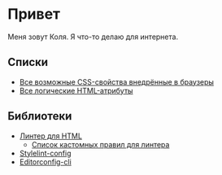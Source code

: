 # Привет
Меня зовут Коля. Я что-то делаю для интернета.

## Списки
- [Все возможные CSS-свойства внедрённые в браузеры](https://nikolai-shabalin.github.io/css-properties/)
- [Все логические HTML-атрибуты](https://gist.github.com/nikolai-shabalin/2c0b290d61934ddab43c36de803df1b1)

## Библиотеки
- [Линтер для HTML](https://github.com/htmlacademy/linthtml-config-htmlacademy)
  - [Список кастомных правил для линтера](https://github.com/htmlacademy/linthtml-rules-htmlacademy/blob/main/docs/list-of-rules.md)
- [Stylelint-config](https://github.com/htmlacademy/stylelint-config-htmlacademy)
- [Editorconfig-cli](https://github.com/htmlacademy/editorconfig-cli)

<!--
**nikolai-shabalin/nikolai-shabalin** is a ✨ _special_ ✨ repository because its `README.md` (this file) appears on your GitHub profile.

Here are some ideas to get you started:

- 🔭 I’m currently working on ...
- 🌱 I’m currently learning ...
- 👯 I’m looking to collaborate on ...
- 🤔 I’m looking for help with ...
- 💬 Ask me about ...
- 📫 How to reach me: ...
- 😄 Pronouns: ...
- ⚡ Fun fact: ...
-->
